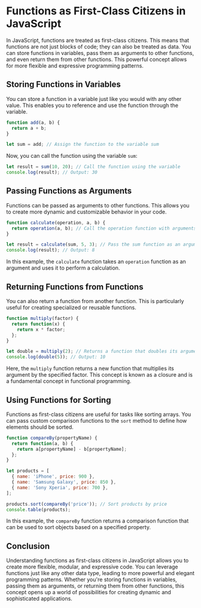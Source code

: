 # Functions as First-Class Citizens in JavaScript

In JavaScript, functions are treated as first-class citizens. This means that functions are not just blocks of code; they can also be treated as data. You can store functions in variables, pass them as arguments to other functions, and even return them from other functions. This powerful concept allows for more flexible and expressive programming patterns.

## Storing Functions in Variables

You can store a function in a variable just like you would with any other value. This enables you to reference and use the function through the variable.

```javascript
function add(a, b) {
  return a + b;
}

let sum = add; // Assign the function to the variable sum
```

Now, you can call the function using the variable `sum`:

```javascript
let result = sum(10, 20); // Call the function using the variable
console.log(result); // Output: 30
```

## Passing Functions as Arguments

Functions can be passed as arguments to other functions. This allows you to create more dynamic and customizable behavior in your code.

```javascript
function calculate(operation, a, b) {
  return operation(a, b); // Call the operation function with arguments
}

let result = calculate(sum, 5, 3); // Pass the sum function as an argument
console.log(result); // Output: 8
```

In this example, the `calculate` function takes an `operation` function as an argument and uses it to perform a calculation.

## Returning Functions from Functions

You can also return a function from another function. This is particularly useful for creating specialized or reusable functions.

```javascript
function multiply(factor) {
  return function(x) {
    return x * factor;
  };
}

let double = multiply(2); // Returns a function that doubles its argument
console.log(double(5)); // Output: 10
```

Here, the `multiply` function returns a new function that multiplies its argument by the specified factor. This concept is known as a closure and is a fundamental concept in functional programming.

## Using Functions for Sorting

Functions as first-class citizens are useful for tasks like sorting arrays. You can pass custom comparison functions to the `sort` method to define how elements should be sorted.

```javascript
function compareBy(propertyName) {
  return function(a, b) {
    return a[propertyName] - b[propertyName];
  };
}

let products = [
  { name: 'iPhone', price: 900 },
  { name: 'Samsung Galaxy', price: 850 },
  { name: 'Sony Xperia', price: 700 },
];

products.sort(compareBy('price')); // Sort products by price
console.table(products);
```

In this example, the `compareBy` function returns a comparison function that can be used to sort objects based on a specified property.

## Conclusion

Understanding functions as first-class citizens in JavaScript allows you to create more flexible, modular, and expressive code. You can leverage functions just like any other data type, leading to more powerful and elegant programming patterns. Whether you're storing functions in variables, passing them as arguments, or returning them from other functions, this concept opens up a world of possibilities for creating dynamic and sophisticated applications.